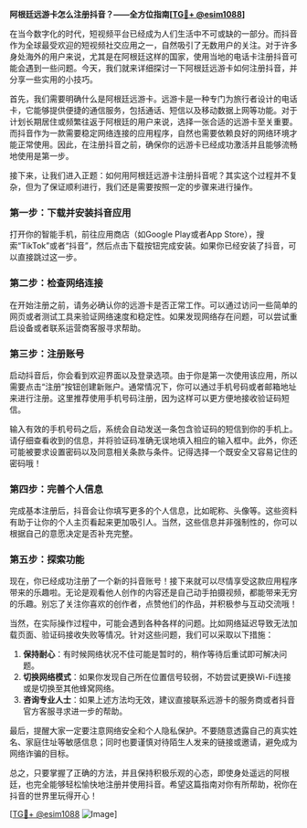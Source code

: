 **阿根廷远游卡怎么注册抖音？——全方位指南[[TG💪+ @esim1088](https://t.me/s/esim1088)]**

在当今数字化的时代，短视频平台已经成为人们生活中不可或缺的一部分。而抖音作为全球最受欢迎的短视频社交应用之一，自然吸引了无数用户的关注。对于许多身处海外的用户来说，尤其是在阿根廷这样的国家，使用当地的电话卡注册抖音可能会遇到一些问题。今天，我们就来详细探讨一下阿根廷远游卡如何注册抖音，并分享一些实用的小技巧。

首先，我们需要明确什么是阿根廷远游卡。远游卡是一种专门为旅行者设计的电话卡，它能够提供便捷的通信服务，包括通话、短信以及移动数据上网等功能。对于计划长期居住或频繁往返于阿根廷的用户来说，选择一张合适的远游卡至关重要。而抖音作为一款需要稳定网络连接的应用程序，自然也需要依赖良好的网络环境才能正常使用。因此，在注册抖音之前，确保你的远游卡已经成功激活并且能够流畅地使用是第一步。

接下来，让我们进入正题：如何用阿根廷远游卡注册抖音呢？其实这个过程并不复杂，但为了保证顺利进行，我们还是需要按照一定的步骤来进行操作。

### 第一步：下载并安装抖音应用

打开你的智能手机，前往应用商店（如Google Play或者App Store），搜索“TikTok”或者“抖音”，然后点击下载按钮完成安装。如果你已经安装了抖音，可以直接跳过这一步。

### 第二步：检查网络连接

在开始注册之前，请务必确认你的远游卡是否正常工作。可以通过访问一些简单的网页或者测试工具来验证网络速度和稳定性。如果发现网络存在问题，可以尝试重启设备或者联系运营商客服寻求帮助。

### 第三步：注册账号

启动抖音后，你会看到欢迎界面以及登录选项。由于你是第一次使用该应用，所以需要点击“注册”按钮创建新账户。通常情况下，你可以通过手机号码或者邮箱地址来进行注册。这里推荐使用手机号码注册，因为这样可以更方便地接收验证码短信。

输入有效的手机号码之后，系统会自动发送一条包含验证码的短信到你的手机上。请仔细查看收到的信息，并将验证码准确无误地填入相应的输入框中。此外，你还可能被要求设置密码以及同意相关条款与条件。记得选择一个既安全又容易记住的密码哦！

### 第四步：完善个人信息

完成基本注册后，抖音会让你填写更多的个人信息，比如昵称、头像等。这些资料有助于让你的个人主页看起来更加吸引人。当然，这些信息并非强制性的，你可以根据自己的意愿决定是否补充完整。

### 第五步：探索功能

现在，你已经成功注册了一个新的抖音账号！接下来就可以尽情享受这款应用程序带来的乐趣啦。无论是观看他人创作的内容还是自己动手拍摄视频，都能带来无穷的乐趣。别忘了关注你喜欢的创作者，点赞他们的作品，并积极参与互动交流哦！

当然，在实际操作过程中，可能会遇到各种各样的问题。比如网络延迟导致无法加载页面、验证码接收失败等情况。针对这些问题，我们可以采取以下措施：

1. **保持耐心**：有时候网络状况不佳可能是暂时的，稍作等待后重试即可解决问题。
2. **切换网络模式**：如果你发现自己所在位置信号较弱，不妨尝试更换Wi-Fi连接或是切换至其他蜂窝网络。
3. **咨询专业人士**：如果上述方法均无效，建议直接联系远游卡的服务商或者抖音官方客服寻求进一步的帮助。

最后，提醒大家一定要注意网络安全和个人隐私保护。不要随意透露自己的真实姓名、家庭住址等敏感信息；同时也要谨慎对待陌生人发来的链接或邀请，避免成为网络诈骗的目标。

总之，只要掌握了正确的方法，并且保持积极乐观的心态，即使身处遥远的阿根廷，也完全能够轻松愉快地注册并使用抖音。希望这篇指南对你有所帮助，祝你在抖音的世界里玩得开心！

[[TG💪+ @esim1088](https://t.me/s/esim1088) ![Image](https://i.postimg.cc/4NQfJmqS/Snipaste-2025-05-13-00-14-12.png)]